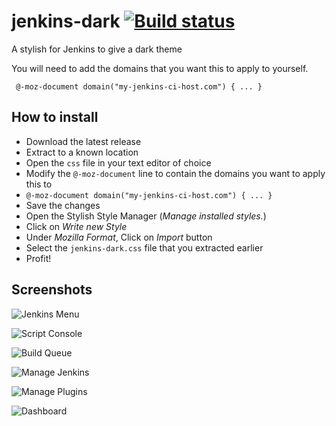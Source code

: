 # jenkins-dark [![Build status](https://ci.appveyor.com/api/projects/status/14lnufroy4v83xjk?svg=true)](https://ci.appveyor.com/project/camalot/jenkins-dark-stylish)
A stylish for Jenkins to give a dark theme

You will need to add the domains that you want this to apply to yourself.

```
 @-moz-document domain("my-jenkins-ci-host.com") { ... }
```

## How to install

- Download the latest release
- Extract to a known location
- Open the `css` file in your text editor of choice
- Modify the `@-moz-document` line to contain the domains you want to apply this to
 -  `@-moz-document domain("my-jenkins-ci-host.com") { ... }`
- Save the changes
- Open the Stylish Style Manager (_Manage installed styles._)
- Click on _Write new Style_
- Under _Mozilla Format_, Click on _Import_ button
- Select the `jenkins-dark.css` file that you extracted earlier
- Profit!

## Screenshots

![Jenkins Menu](http://i.imgur.com/Tuk4X2J.png)

![Script Console](http://i.imgur.com/cMfkrb1.png)

![Build Queue](http://i.imgur.com/3XI4Ssc.png)

![Manage Jenkins](http://i.imgur.com/KpxsHl4.png)

![Manage Plugins](http://i.imgur.com/yTTJ6qO.png)

![Dashboard](http://i.imgur.com/7UA0UQf.png)
